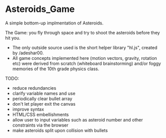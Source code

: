 # Asteroids_Game
A simple bottom-up implmentation of Asteroids. 

The Game: you fly through space and try to shoot the asteroids before they hit you.
- The only outside source used is the short helper library "hl.js", created by /adeshar00.
- All game concepts implemented here (motion vectors, gravity, rotation etc) were derived from scratch (whiteboard brainstorming) and/or foggy memories of the 10th grade physics class.

TODO:
- reduce redundancies
- clarify variable names and use
- periodically clear bullet array
- don't let player exit the canvas
- improve syntax
- HTML/CSS embellishments
- allow user to input variables such as asteroid number and other constraints via the browser
- make asteroids split upon collision with bullets


